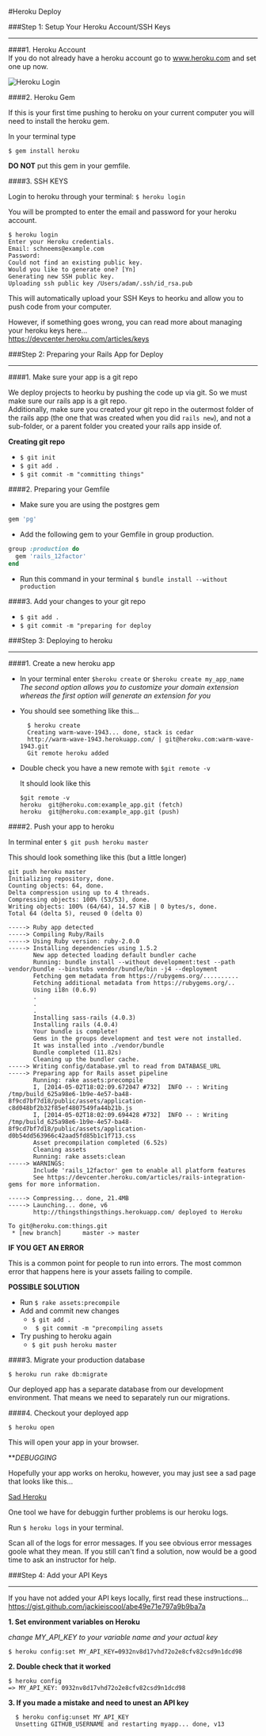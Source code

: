 #Heroku Deploy

###Step 1: Setup Your Heroku Account/SSH Keys
_____________________________________

####1. Heroku Account  
If you do not already have a heroku account go to www.heroku.com and set one up now.  

![Heroku Login](http://stephensclafani.com/wp-content/uploads/2013/01/step1.png)  

####2. Heroku Gem 

If this is your first time pushing to heroku on your current computer you will need to install the heroku gem.  

In your terminal type  

`$ gem install heroku`  

**DO NOT** put this gem in your gemfile.  

####3. SSH KEYS

Login to heroku through your terminal: `$ heroku login` 

You will be prompted to enter the email and password for your heroku account.    

```
$ heroku login
Enter your Heroku credentials.
Email: schneems@example.com
Password:
Could not find an existing public key.
Would you like to generate one? [Yn]
Generating new SSH public key.
Uploading ssh public key /Users/adam/.ssh/id_rsa.pub
```

This will automatically upload your SSH Keys to heorku and allow you to push code from your computer.  

However, if something goes wrong, you can read more about managing your heroku keys here...  
https://devcenter.heroku.com/articles/keys  

###Step 2: Preparing your Rails App for Deploy
______________________________________________

####1. Make sure your app is a git repo 

  We deploy projects to heorku by pushing the code up via git. So we must make sure our rails app is a git repo.  
  Additionally, make sure you created your git repo in the outermost folder of the rails app (the one that was created when you did `rails new`), and not a sub-folder, or a parent folder you created your rails app inside of.  

**Creating git repo**  
  - `$ git init`
  - `$ git add .`
  - `$ git commit -m "committing things"`

####2. Preparing your Gemfile

  - Make sure you are using the postgres gem  

```ruby
gem 'pg'
```

  - Add the following gem to your Gemfile in group production.

```ruby
group :production do
  gem 'rails_12factor'
end
```
  - Run this command in your terminal `$ bundle install --without production`

####3. Add your changes to your git repo
  - `$ git add .`
  - `$ git commit -m "preparing for deploy`

###Step 3: Deploying to heroku
______________________________

####1. Create a new heroku app

- In your terminal enter `$heroku create` or `$heroku create my_app_name`  
  *The second option allows you to customize your domain extension whereas the first option will generate an extension for you*  

- You should see something like this...
  
  ```
    $ heroku create
    Creating warm-wave-1943... done, stack is cedar
    http://warm-wave-1943.herokuapp.com/ | git@heroku.com:warm-wave-1943.git
    Git remote heroku added
  ```

- Double check you have a new remote with `$git remote -v`  
  
  It should look like this

    ```
    $git remote -v
    heroku  git@heroku.com:example_app.git (fetch)
    heroku  git@heroku.com:example_app.git (push)
    ```

####2. Push your app to heroku
  
In terminal enter `$ git push heroku master` 
  
This should look something like this (but a little longer)  

```
git push heroku master
Initializing repository, done.
Counting objects: 64, done.
Delta compression using up to 4 threads.
Compressing objects: 100% (53/53), done.
Writing objects: 100% (64/64), 14.57 KiB | 0 bytes/s, done.
Total 64 (delta 5), reused 0 (delta 0)

-----> Ruby app detected
-----> Compiling Ruby/Rails
-----> Using Ruby version: ruby-2.0.0
-----> Installing dependencies using 1.5.2
       New app detected loading default bundler cache
       Running: bundle install --without development:test --path vendor/bundle --binstubs vendor/bundle/bin -j4 --deployment
       Fetching gem metadata from https://rubygems.org/..........
       Fetching additional metadata from https://rubygems.org/..
       Using i18n (0.6.9)
       .
       .
       .
       Installing sass-rails (4.0.3)
       Installing rails (4.0.4)
       Your bundle is complete!
       Gems in the groups development and test were not installed.
       It was installed into ./vendor/bundle
       Bundle completed (11.82s)
       Cleaning up the bundler cache.
-----> Writing config/database.yml to read from DATABASE_URL
-----> Preparing app for Rails asset pipeline
       Running: rake assets:precompile
       I, [2014-05-02T18:02:09.672047 #732]  INFO -- : Writing /tmp/build_625a98e6-1b9e-4e57-ba48-8f9cd7bf7d18/public/assets/application-c8d048bf2b32f85ef4807549fa44b21b.js
       I, [2014-05-02T18:02:09.694428 #732]  INFO -- : Writing /tmp/build_625a98e6-1b9e-4e57-ba48-8f9cd7bf7d18/public/assets/application-d0b54dd563966c42aad5fd85b1c1f713.css
       Asset precompilation completed (6.52s)
       Cleaning assets
       Running: rake assets:clean
-----> WARNINGS:
       Include 'rails_12factor' gem to enable all platform features
       See https://devcenter.heroku.com/articles/rails-integration-gems for more information.

-----> Compressing... done, 21.4MB
-----> Launching... done, v6
       http://thingsthingsthings.herokuapp.com/ deployed to Heroku

To git@heroku.com:things.git
 * [new branch]      master -> master
```
  
**IF YOU GET AN ERROR**  

This is a common point for people to run into errors. The most common error that happens here is your assets failing to compile.  

**POSSIBLE SOLUTION** 

- Run `$ rake assets:precompile`  
- Add and commit new changes 
  - `$ git add .`
  - ` $ git commit -m "precompiling assets`
- Try pushing to heroku again
  - `$ git push heroku master`

####3. Migrate your production database 
    
`$ heroku run rake db:migrate`  

Our deployed app has a separate database from our development environment. That means we need to separately run our migrations.  

####4. Checkout your deployed app

`$ heroku open`  

This will open your app in your browser.  

***DEBUGGING*  

Hopefully your app works on heroku, however, you may just see a sad page that looks like this...  

[Sad Heroku](http://media.tumblr.com/tumblr_m8270hYTFn1qcmzd4.png)  

One tool we have for debuggin further problems is our heroku logs.  

Run `$ heroku logs` in your terminal.  

Scan all of the logs for error messages. If you see obvious error messages goole what they mean. If you still can't find a solution, now would be a good time to ask an instructor for help.  

###Step 4: Add your API Keys
____________________________

If you have not added your API keys locally, first read these instructions... https://gist.github.com/jackieiscool/abe49e71e797a9b9ba7a  

**1. Set environment variables on Heroku**

  *change MY_API_KEY to your variable name and your actual key*
  ```
  $ heroku config:set MY_API_KEY=0932nv8d17vhd72o2e8cfv82csd9n1dcd98
  ```
**2. Double check that it worked**
  ```
  $ heroku config 
  => MY_API_KEY: 0932nv8d17vhd72o2e8cfv82csd9n1dcd98
  ```

**3. If you made a mistake and need to unest an API key**
  
  ```
    $ heroku config:unset MY_API_KEY
    Unsetting GITHUB_USERNAME and restarting myapp... done, v13
  ```